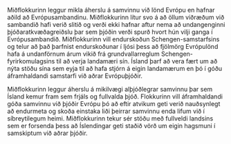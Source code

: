 Miðflokkurinn leggur mikla áherslu á samvinnu við lönd Evrópu en hafnar aðild að Evrópusambandinu. Miðflokkurinn lítur svo á að öllum viðræðum við sambandið hafi verið slitið og verði ekki hafnar aftur nema að undangenginni þjóðaratkvæðagreiðslu þar sem þjóðin verði spurð hvort hún vilji ganga í Evrópusambandið. Miðflokkurinn vill endurskoðun Schengen-samstarfsins og telur að það þarfnist endurskoðunar í ljósi þess að fjölmörg Evrópulönd hafa á undanförnum árum vikið frá grundvallarreglum Schengen-fyrirkomulagsins til að verja landamæri sín. Ísland þarf að vera fært um að nýta stöðu sína sem eyja til að hafa stjórn á eigin landamærum en þó í góðu áframhaldandi samstarfi við aðrar Evrópuþjóðir.

Miðflokkurinn leggur áherslu á mikilvægi alþjóðlegrar samvinnu þar sem Ísland kemur fram sem frjáls og fullvalda þjóð. Flokkurinn vill áframhaldandi góða samvinnu við þjóðir Evrópu þó að eftir atvikum geti verið nauðsynlegt að endurmeta og skoða einstaka liði þeirrar samvinnu enda lifum við í síbreytilegum heimi. Miðflokkurinn tekur sér stöðu með fullveldi landsins sem er forsenda þess að Íslendingar geti staðið vörð um eigin hagsmuni í samskiptum við aðrar þjóðir. 
